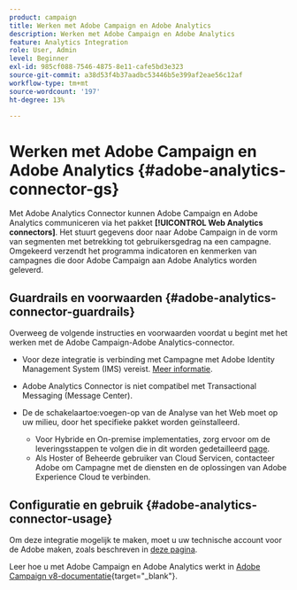 ```yaml
---
product: campaign
title: Werken met Adobe Campaign en Adobe Analytics
description: Werken met Adobe Campaign en Adobe Analytics
feature: Analytics Integration
role: User, Admin
level: Beginner
exl-id: 985cf088-7546-4875-8e11-cafe5bd3e323
source-git-commit: a38d53f4b37aadbc53446b5e399af2eae56c12af
workflow-type: tm+mt
source-wordcount: '197'
ht-degree: 13%

---
```


# Werken met Adobe Campaign en Adobe Analytics {#adobe-analytics-connector-gs}

Met Adobe Analytics Connector kunnen Adobe Campaign en Adobe Analytics communiceren via het pakket **[!UICONTROL Web Analytics connectors]**. Het stuurt gegevens door naar Adobe Campaign in de vorm van segmenten met betrekking tot gebruikersgedrag na een campagne. Omgekeerd verzendt het programma indicatoren en kenmerken van campagnes die door Adobe Campaign aan Adobe Analytics worden geleverd.

## Guardrails en voorwaarden {#adobe-analytics-connector-guardrails}

Overweeg de volgende instructies en voorwaarden voordat u begint met het werken met de Adobe Campaign-Adobe Analytics-connector.

* Voor deze integratie is verbinding met Campagne met Adobe Identity Management System (IMS) vereist. [Meer informatie](../../integrations/using/about-adobe-id.md).

* Adobe Analytics Connector is niet compatibel met Transactional Messaging (Message Center).

* De de schakelaartoe:voegen-op van de Analyse van het Web moet op uw milieu, door het specifieke pakket worden geïnstalleerd.

   * Voor Hybride en On-premise implementaties, zorg ervoor om de leveringsstappen te volgen die in dit worden gedetailleerd [page](adobe-analytics-provisioning.md).
   * Als Hoster of Beheerde gebruiker van Cloud Servicen, contacteer Adobe om Campagne met de diensten en de oplossingen van Adobe Experience Cloud te verbinden.


## Configuratie en gebruik {#adobe-analytics-connector-usage}

Om deze integratie mogelijk te maken, moet u uw technische account voor de Adobe maken, zoals beschreven in [deze pagina](oauth-technical-account.md).

Leer hoe u met Adobe Campaign en Adobe Analytics werkt in [Adobe Campaign v8-documentatie](https://experienceleague.adobe.com/en/docs/campaign/campaign-v8/connect/ac-aa){target="_blank"}.
